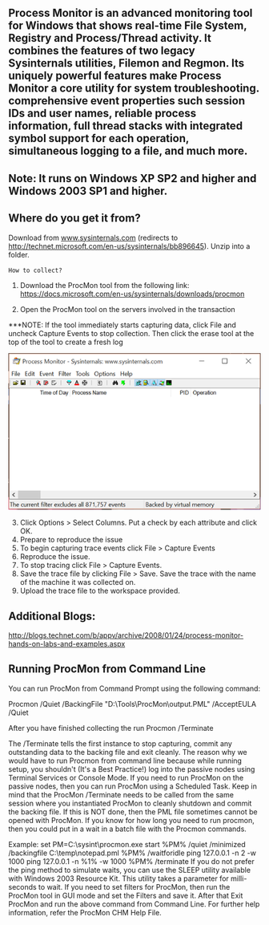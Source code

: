 ## Process Monitor is an advanced monitoring tool for Windows that shows real-time File System, Registry and Process/Thread activity. It combines the features of two legacy Sysinternals utilities, Filemon and Regmon. Its uniquely powerful features make Process Monitor a core utility for system troubleshooting. comprehensive event properties such session IDs and user names, reliable process information, full thread stacks with integrated symbol support for each operation, simultaneous logging to a file, and much more.
## Note: It runs on Windows XP SP2 and higher and Windows 2003 SP1 and higher.


## Where do you get it from?

Download from www.sysinternals.com (redirects to http://technet.microsoft.com/en-us/sysinternals/bb896645).
Unzip into a folder.

	How to collect?

1.	Download the ProcMon tool from the following link:
https://docs.microsoft.com/en-us/sysinternals/downloads/procmon

2.	Open the ProcMon tool on the servers involved in the transaction

***NOTE: If the tool immediately starts capturing data, click File and uncheck Capture Events to stop collection. Then click the erase tool at the top of the tool to create a fresh log

 ![image.png](/.attachments/image-8e44ad91-4996-4354-895e-02cc8cc13e47.png)

3.	Click Options > Select Columns. Put a check by each attribute and click OK.
4.	Prepare to reproduce the issue
5.	To begin capturing trace events click File > Capture Events
6.	Reproduce the issue.
7.	To stop tracing click File > Capture Events.
8.	Save the trace file by clicking File > Save. Save the trace with the name of the machine it was collected on.
9.	Upload the trace file to the workspace provided.


## Additional Blogs:

http://blogs.technet.com/b/appv/archive/2008/01/24/process-monitor-hands-on-labs-and-examples.aspx

## Running ProcMon from Command Line
You can run ProcMon from Command Prompt using the following command:

Procmon /Quiet /BackingFile "D:\Tools\ProcMon\output.PML" /AcceptEULA /Quiet

After you have finished collecting the run Procmon /Terminate

The /Terminate tells the first instance to stop capturing, commit any outstanding data to the backing file and exit cleanly. The reason why we would have to run Procmon from command line because while running setup, you shouldn't (It's a Best Practice!) log into the passive nodes using Terminal Services or Console Mode. If you need to run ProcMon on the passive nodes, then you can run ProcMon using a Scheduled Task. Keep in mind that the ProcMon /Terminate needs to be called from the same session where you instantiated ProcMon to cleanly shutdown and commit the backing file. If this is NOT done, then the PML file sometimes cannot be opened with ProcMon. If you know for how long you need to run procmon, then you could put in a wait in a batch file with the Procmon commands. 

Example:
set PM=C:\sysint\procmon.exe
start %PM% /quiet /minimized /backingfile C:\temp\notepad.pml
%PM% /waitforidle
ping 127.0.0.1 -n 2 -w 1000 
ping 127.0.0.1 -n %1% -w 1000
%PM% /terminate
If you do not prefer the ping method to simulate waits, you can use the SLEEP utility available with Windows 2003 Resource Kit. This utility takes a parameter for milli-seconds to wait.
If you need to set filters for ProcMon, then run the ProcMon tool in GUI mode and set the Filters and save it. After that Exit ProcMon and run the above command from Command Line. 
For further help information, refer the ProcMon CHM Help File.

